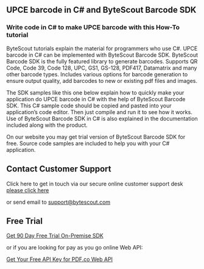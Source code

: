 ## UPCE barcode in C# and ByteScout Barcode SDK

### Write code in C# to make UPCE barcode with this How-To tutorial

ByteScout tutorials explain the material for programmers who use C#. UPCE barcode in C# can be implemented with ByteScout Barcode SDK. ByteScout Barcode SDK is the fully featured library to generate barcodes. Supports QR Code, Code 39, Code 128, UPC, GS1, GS-128, PDF417, Datamatrix and many other barcode types. Includes various options for barcode generation to ensure output quality, add barcodes to new or existing pdf files and images.

The SDK samples like this one below explain how to quickly make your application do UPCE barcode in C# with the help of ByteScout Barcode SDK. This C# sample code should be copied and pasted into your application’s code editor. Then just compile and run it to see how it works. Use of ByteScout Barcode SDK in C# is also explained in the documentation included along with the product.

On our website you may get trial version of ByteScout Barcode SDK for free. Source code samples are included to help you with your C# application.

## Contact Customer Support

Click here to get in touch via our secure online customer support desk [please click here](https://bytescout.zendesk.com/hc/en-us/requests/new?subject=ByteScout%20Barcode%20SDK%20Question)

or send email to [support@bytescout.com](mailto:support@bytescout.com?subject=ByteScout%20Barcode%20SDK%20Question) 

## Free Trial

[Get 90 Day Free Trial On-Premise SDK](https://bytescout.com/download/web-installer?utm_source=github-readme)

or if you are looking for pay as you go online Web API:

[Get Your Free API Key for PDF.co Web API](https://pdf.co/documentation/api?utm_source=github-readme)